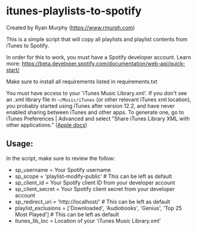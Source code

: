# itunes-playlists-to-spotify

Created by Ryan Murphy (https://www.rmurph.com)

This is a simple script that will copy all playlists and playlist contents from iTunes to Spotify.

In order for this to work, you must have a Spotify developer account.
Learn more: https://beta.developer.spotify.com/documentation/web-api/quick-start/

Make sure to install all requirements listed in requirements.txt

You must have access to your 'iTunes Music Library.xml'. If you don't see an .xml library file in `~/Music/iTunes` (or other relevant iTunes xml location), you probably started using iTunes after version 12.2, and have never enabled sharing between iTunes and other apps. To generate one, go to iTunes Preferences | Advanced and select "Share iTunes Library XML with other applications." ([Apple docs](https://support.apple.com/en-us/HT201610))

## Usage:

In the script, make sure to review the follow:
- sp_username = Your Spotify username
- sp_scope = 'playlist-modify-public' # This can be left as default
- sp_client_id = Your Spotify client ID from your developer account
- sp_client_secret = Your Spotify client secret from your developer account
- sp_redirect_uri = 'http://localhost/' # This can be left as default
- playlist_exclusions = ['Downloaded', 'Audiobooks', 'Genius', 'Top 25 Most Played'] # This can be left as default
- itunes_lib_loc = Location of your 'iTunes Music Library.xml' 